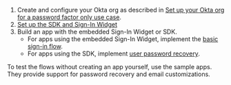 1. Create and configure your Okta org as described in [Set up your Okta org for a password factor only use case](/docs/journeys/set-up-org/#set-up-your-okta-org-for-a-password-factor-only-use-case).
1. [Set up the SDK and Sign-In Widget](/docs/guides/oie-embedded-common-download-setup-app/java/main/)
1. Build an app with the embedded Sign-In Widget or SDK.
    * For apps using the embedded Sign-In Widget, implement the [basic sign-in flow](/docs/guides/oie-embedded-widget-use-case-basic-sign-in/java/main/).
    * For apps using the SDK, implement [user password recovery](/docs/guides/oie-embedded-sdk-use-case-pwd-recovery-mfa/java/main/).

To test the flows without creating an app yourself, use the sample apps. They provide support for password recovery and email customizations.
